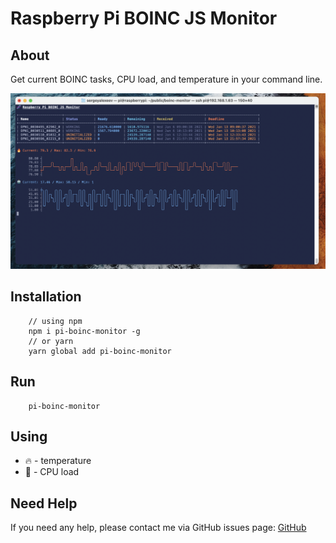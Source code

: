 # Raspberry Pi BOINC JS Monitor

## About

Get current BOINC tasks, CPU load, and temperature in your command line.

![Example](assets/image.png)

## Installation

```
    // using npm
    npm i pi-boinc-monitor -g
    // or yarn
    yarn global add pi-boinc-monitor
```

## Run

```
    pi-boinc-monitor
```

## Using

* 🔥 - temperature
* 🤖 - CPU load

## Need Help

If you need any help, please contact me via GitHub issues page: [GitHub](https://github.com/monosux/raspberry-pi-boinc-js-monitor/issues)